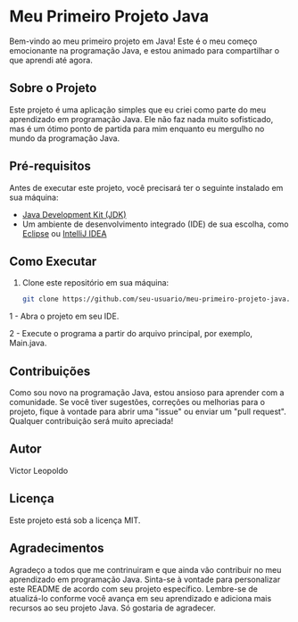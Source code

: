 # Meu Primeiro Projeto Java

Bem-vindo ao meu primeiro projeto em Java! 
Este é o meu começo emocionante na programação Java, 
e estou animado para compartilhar o que aprendi até agora.

## Sobre o Projeto

Este projeto é uma aplicação simples que eu criei como parte do meu aprendizado em programação Java. Ele não faz nada muito sofisticado, mas é um ótimo ponto de partida para mim enquanto eu mergulho no mundo da programação Java.

## Pré-requisitos

Antes de executar este projeto, você precisará ter o seguinte instalado em sua máquina:

- [Java Development Kit (JDK)](https://www.oracle.com/java/technologies/javase-downloads.html)
- Um ambiente de desenvolvimento integrado (IDE) de sua escolha, como [Eclipse](https://www.eclipse.org/) ou [IntelliJ IDEA](https://www.jetbrains.com/idea/)

## Como Executar

1. Clone este repositório em sua máquina:

   ```bash
   git clone https://github.com/seu-usuario/meu-primeiro-projeto-java.git

1 - Abra o projeto em seu IDE.

2 - Execute o programa a partir do arquivo principal, por exemplo, Main.java.

## Contribuições

Como sou novo na programação Java, estou ansioso para aprender com a comunidade. Se você tiver sugestões, correções ou melhorias para o projeto, fique à vontade para abrir uma "issue" ou enviar um "pull request". Qualquer contribuição será muito apreciada!

## Autor

Victor Leopoldo

## Licença

Este projeto está sob a licença MIT.

## Agradecimentos

Agradeço a todos que me contrinuiram e que ainda vão contribuir no meu aprendizado em programação Java.
Sinta-se à vontade para personalizar este README de acordo com seu projeto específico. Lembre-se de atualizá-lo conforme você avança em seu aprendizado e adiciona mais recursos ao seu projeto Java.
Só gostaria de agradecer.